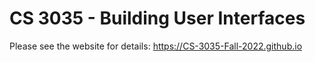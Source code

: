 # CS 3035 - Building User Interfaces

Please see the website for details: <https://CS-3035-Fall-2022.github.io> 
